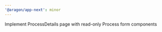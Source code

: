 ```yaml
---
'@aragon/app-next': minor
---
```


Implement ProcessDetails page with read-only Process form components
